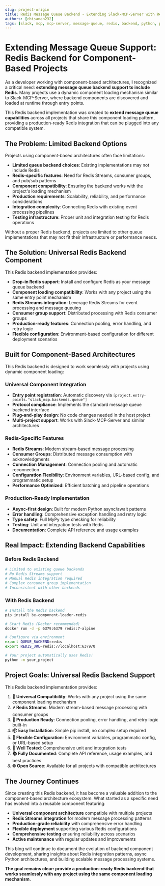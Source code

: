 ```yaml
---
slug: project-origin
title: Redis Message Queue Backend - Extending Slack-MCP-Server with Redis Support
authors: [chisanan232]
tags: [slack, mcp, mcp-server, message-queue, redis, backend, python, plugin-architecture]
---
```


# Extending Message Queue Support: Redis Backend for Component-Based Projects

<!-- truncate -->

As a developer working with component-based architectures, I recognized a critical need: **extending message queue backend support to include Redis**. Many projects use a dynamic component loading mechanism similar to Slack-MCP-Server, where backend components are discovered and loaded at runtime through entry points.

This Redis backend implementation was created to **extend message queue capabilities** across all projects that share this component loading pattern, providing a production-ready Redis integration that can be plugged into any compatible system.

## The Problem: Limited Backend Options

Projects using component-based architectures often face limitations:

- **Limited queue backend choices**: Existing implementations may not include Redis
- **Redis-specific features**: Need for Redis Streams, consumer groups, and pub/sub patterns
- **Component compatibility**: Ensuring the backend works with the project's loading mechanism
- **Production requirements**: Scalability, reliability, and performance considerations
- **Integration complexity**: Connecting Redis with existing event processing pipelines
- **Testing infrastructure**: Proper unit and integration testing for Redis operations

Without a proper Redis backend, projects are limited to other queue implementations that may not fit their infrastructure or performance needs.

## The Solution: Universal Redis Backend Component

This Redis backend implementation provides:

- **Drop-in Redis support**: Install and configure Redis as your message queue backend
- **Component loading compatibility**: Works with any project using the same entry point mechanism
- **Redis Streams integration**: Leverage Redis Streams for event processing and message queuing
- **Consumer group support**: Distributed processing with Redis consumer groups
- **Production-ready features**: Connection pooling, error handling, and retry logic
- **Flexible configuration**: Environment-based configuration for different deployment scenarios

## Built for Component-Based Architectures

This Redis backend is designed to work seamlessly with projects using dynamic component loading:

### **Universal Component Integration**
- **Entry point registration**: Automatic discovery via `[project.entry-points."slack_mcp.backends.queue"]`
- **Protocol compliance**: Implements the standard message queue backend interface
- **Plug-and-play design**: No code changes needed in the host project
- **Multi-project support**: Works with Slack-MCP-Server and similar architectures

### **Redis-Specific Features**
- **Redis Streams**: Modern stream-based message processing
- **Consumer Groups**: Distributed message consumption with acknowledgments
- **Connection Management**: Connection pooling and automatic reconnection
- **Configuration Flexibility**: Environment variables, URL-based config, and programmatic setup
- **Performance Optimized**: Efficient batching and pipeline operations

### **Production-Ready Implementation**
- **Async-first design**: Built for modern Python async/await patterns
- **Error handling**: Comprehensive exception handling and retry logic
- **Type safety**: Full MyPy type checking for reliability
- **Testing**: Unit and integration tests with Redis
- **Documentation**: Complete API reference and usage examples

## Real Impact: Extending Backend Capabilities

### **Before Redis Backend**
```bash
# Limited to existing queue backends
# No Redis Streams support
# Manual Redis integration required
# Complex consumer group implementation
# Inconsistent with other backends
```

### **With Redis Backend**
```bash
# Install the Redis backend
pip install be-component-loader-redis

# Start Redis (Docker recommended)
docker run -d -p 6379:6379 redis:7-alpine

# Configure via environment
export QUEUE_BACKEND=redis
export REDIS_URL=redis://localhost:6379/0

# Your project automatically uses Redis!
python -m your_project
```

## Project Goals: Universal Redis Backend Support

This Redis backend implementation provides:

1. **🔌 Universal Compatibility**: Works with any project using the same component loading mechanism
2. **⚡ Redis Streams**: Modern stream-based message processing with consumer groups
3. **🚀 Production Ready**: Connection pooling, error handling, and retry logic built-in
4. **📦 Easy Installation**: Simple pip install, no complex setup required
5. **🔧 Flexible Configuration**: Environment variables, programmatic config, or URL-based setup
6. **🧪 Well Tested**: Comprehensive unit and integration tests
7. **📚 Fully Documented**: Complete API reference, usage examples, and best practices
8. **🌐 Open Source**: Available for all projects with compatible architectures

## The Journey Continues

Since creating this Redis backend, it has become a valuable addition to the component-based architecture ecosystem. What started as a specific need has evolved into a reusable component featuring:

- **Universal component architecture** compatible with multiple projects
- **Redis Streams integration** for modern message processing patterns
- **Production-grade reliability** with comprehensive error handling
- **Flexible deployment** supporting various Redis configurations
- **Comprehensive testing** ensuring reliability across scenarios
- **Active maintenance** with regular updates and improvements

This blog will continue to document the evolution of backend component development, sharing insights about Redis integration patterns, async Python architectures, and building scalable message processing systems.

**The goal remains clear: provide a production-ready Redis backend that works seamlessly with any project using the same component loading mechanism.**
